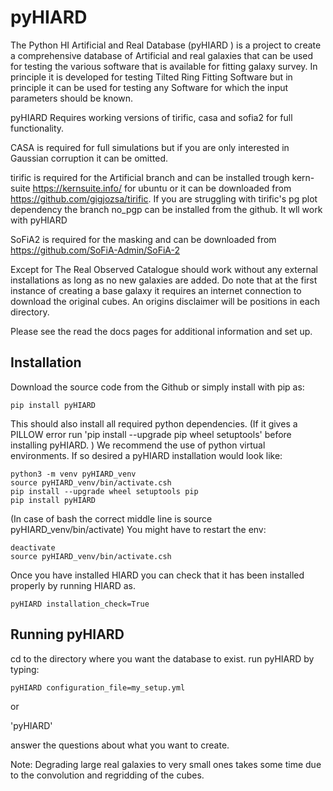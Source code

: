 pyHIARD
=====

The Python HI Artificial and Real Database (pyHIARD ) is a project to create a comprehensive database of Artificial and real galaxies that can be used for testing the various  software that is available for fitting galaxy survey. In principle it is developed for testing Tilted Ring Fitting Software but in principle it can be used for testing any Software for which the input parameters should be known.


pyHIARD Requires working versions of tirific, casa and sofia2  for full functionality.

CASA is required for full simulations but if you are only interested in Gaussian corruption it can be omitted.

tirific is required for the Artificial branch and can be installed trough kern-suite https://kernsuite.info/ for ubuntu or it can be downloaded from https://github.com/gigjozsa/tirific. If you are struggling with tirific's pg plot dependency the branch no_pgp can be installed from the github. It wll work with pyHIARD

SoFiA2 is required for the masking and can be downloaded from https://github.com/SoFiA-Admin/SoFiA-2

Except for The Real Observed Catalogue should work without any external installations as long as no new galaxies are added. Do note that at the first instance of creating a base galaxy it requires an internet connection to download the original cubes. An origins disclaimer will be positions in each directory.

Please see the read the docs pages for additional information and set up.


Installation
----

Download the source code from the Github or simply install with pip as:

  	pip install pyHIARD

This should also install all required python dependencies. (If it gives a PILLOW error run 'pip install --upgrade pip wheel setuptools' before installing pyHIARD. )
We recommend the use of python virtual environments. If so desired a pyHIARD installation would look like:

  	python3 -m venv pyHIARD_venv
  	source pyHIARD_venv/bin/activate.csh
    pip install --upgrade wheel setuptools pip
  	pip install pyHIARD

(In case of bash the correct middle line is 	source pyHIARD_venv/bin/activate)
You might have to restart the env:

  	deactivate
  	source pyHIARD_venv/bin/activate.csh

Once you have installed HIARD you can check that it has been installed properly by running HIARD as.

  	pyHIARD installation_check=True


Running pyHIARD
----

cd to the directory where you want the database to exist.
run pyHIARD by typing:

`pyHIARD configuration_file=my_setup.yml`

or

'pyHIARD'

answer the questions about what you want to create.

Note: Degrading large real galaxies to very small ones takes some time due to the convolution and regridding of the cubes.
